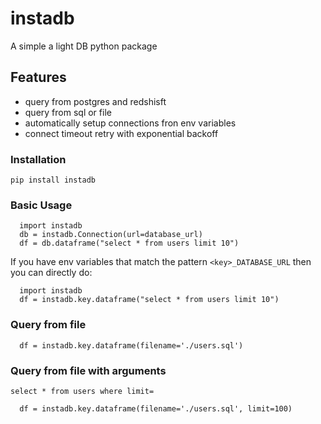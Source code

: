 # instadb

A simple a light DB python package

## Features
- query from postgres and redshisft
- query from sql or file
- automatically setup connections fron env variables
- connect timeout retry with exponential backoff

### Installation

`pip install instadb`

### Basic Usage

```
  import instadb
  db = instadb.Connection(url=database_url)
  df = db.dataframe("select * from users limit 10")
```

If you have env variables that match the pattern `<key>_DATABASE_URL` then you can directly do:

```
  import instadb
  df = instadb.key.dataframe("select * from users limit 10")
```

### Query from file

```
  df = instadb.key.dataframe(filename='./users.sql')
```

### Query from file with arguments

```
select * from users where limit=
```

```
  df = instadb.key.dataframe(filename='./users.sql', limit=100)
```
